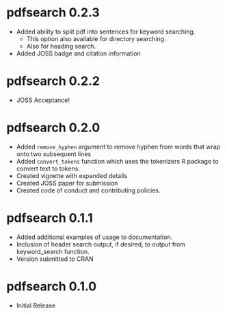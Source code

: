 # pdfsearch 0.2.3

* Added ability to split pdf into sentences for keyword searching.
    + This option also available for directory searching.
    + Also for heading search.
* Added JOSS badge and citation information

# pdfsearch 0.2.2

* JOSS Acceptance!


# pdfsearch 0.2.0

* Added `remove_hyphen` argument to remove hyphen from words that wrap onto two subsequent lines
* Added `convert_tokens` function which uses the tokenizers R package to convert text to tokens.
* Created vignette with expanded details
* Created JOSS paper for submission
* Created code of conduct and contributing policies.

# pdfsearch 0.1.1

* Added additional examples of usage to documentation.
* Inclusion of header search output, if desired, to output from keyword_search
    function.
* Version submitted to CRAN

# pdfsearch 0.1.0

* Initial Release 